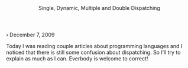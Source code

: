 <header>Single, Dynamic, Multiple and Double Dispatching</header>

<p class="date">&rsaquo; December 7, 2009</p>

<p class="brief">
   Today I was reading couple articles about programming languages and I noticed that there is still some confusion about dispatching. So I’ll try to explain as much as I can. Everbody is welcome to correct!
</p>


